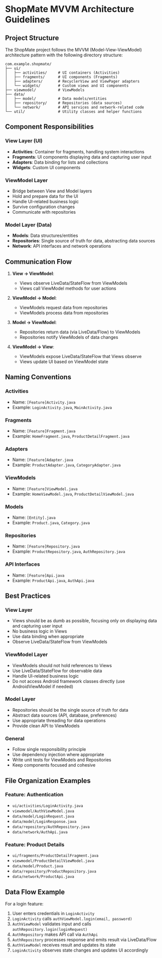 # ShopMate MVVM Architecture Guidelines

## Project Structure

The ShopMate project follows the MVVM (Model-View-ViewModel) architecture pattern with the following directory structure:

```
com.example.shopmate/
├── ui/
│   ├── activities/     # UI containers (Activities)
│   ├── fragments/      # UI components (Fragments)
│   ├── adapters/       # RecyclerView and ViewPager adapters
│   └── widgets/        # Custom views and UI components
├── viewmodel/          # ViewModels
├── data/
│   ├── model/          # Data models/entities
│   ├── repository/     # Repositories (data sources)
│   └── network/        # API services and network-related code
└── util/               # Utility classes and helper functions
```

## Component Responsibilities

### View Layer (UI)

- **Activities**: Container for fragments, handling system interactions
- **Fragments**: UI components displaying data and capturing user input
- **Adapters**: Data binding for lists and collections
- **Widgets**: Custom UI components

### ViewModel Layer

- Bridge between View and Model layers
- Hold and prepare data for the UI
- Handle UI-related business logic
- Survive configuration changes
- Communicate with repositories

### Model Layer (Data)

- **Models**: Data structures/entities
- **Repositories**: Single source of truth for data, abstracting data sources
- **Network**: API interfaces and network operations

## Communication Flow

1. **View → ViewModel**:

   - Views observe LiveData/StateFlow from ViewModels
   - Views call ViewModel methods for user actions

2. **ViewModel → Model**:

   - ViewModels request data from repositories
   - ViewModels process data from repositories

3. **Model → ViewModel**:

   - Repositories return data (via LiveData/Flow) to ViewModels
   - Repositories notify ViewModels of data changes

4. **ViewModel → View**:
   - ViewModels expose LiveData/StateFlow that Views observe
   - Views update UI based on ViewModel state

## Naming Conventions

### Activities

- Name: `[Feature]Activity.java`
- Example: `LoginActivity.java`, `MainActivity.java`

### Fragments

- Name: `[Feature]Fragment.java`
- Example: `HomeFragment.java`, `ProductDetailFragment.java`

### Adapters

- Name: `[Feature]Adapter.java`
- Example: `ProductAdapter.java`, `CategoryAdapter.java`

### ViewModels

- Name: `[Feature]ViewModel.java`
- Example: `HomeViewModel.java`, `ProductDetailViewModel.java`

### Models

- Name: `[Entity].java`
- Example: `Product.java`, `Category.java`

### Repositories

- Name: `[Feature]Repository.java`
- Example: `ProductRepository.java`, `AuthRepository.java`

### API Interfaces

- Name: `[Feature]Api.java`
- Example: `ProductApi.java`, `AuthApi.java`

## Best Practices

### View Layer

- Views should be as dumb as possible, focusing only on displaying data and capturing user input
- No business logic in Views
- Use data binding when appropriate
- Observe LiveData/StateFlow from ViewModels

### ViewModel Layer

- ViewModels should not hold references to Views
- Use LiveData/StateFlow for observable data
- Handle UI-related business logic
- Do not access Android framework classes directly (use AndroidViewModel if needed)

### Model Layer

- Repositories should be the single source of truth for data
- Abstract data sources (API, database, preferences)
- Use appropriate threading for data operations
- Provide clean API to ViewModels

### General

- Follow single responsibility principle
- Use dependency injection where appropriate
- Write unit tests for ViewModels and Repositories
- Keep components focused and cohesive

## File Organization Examples

### Feature: Authentication

- `ui/activities/LoginActivity.java`
- `viewmodel/AuthViewModel.java`
- `data/model/LoginRequest.java`
- `data/model/LoginResponse.java`
- `data/repository/AuthRepository.java`
- `data/network/AuthApi.java`

### Feature: Product Details

- `ui/fragments/ProductDetailFragment.java`
- `viewmodel/ProductDetailViewModel.java`
- `data/model/Product.java`
- `data/repository/ProductRepository.java`
- `data/network/ProductApi.java`

## Data Flow Example

For a login feature:

1. User enters credentials in `LoginActivity`
2. `LoginActivity` calls `authViewModel.login(email, password)`
3. `AuthViewModel` validates input and calls `authRepository.login(loginRequest)`
4. `AuthRepository` makes API call via `AuthApi`
5. `AuthRepository` processes response and emits result via LiveData/Flow
6. `AuthViewModel` receives result and updates its state
7. `LoginActivity` observes state changes and updates UI accordingly
